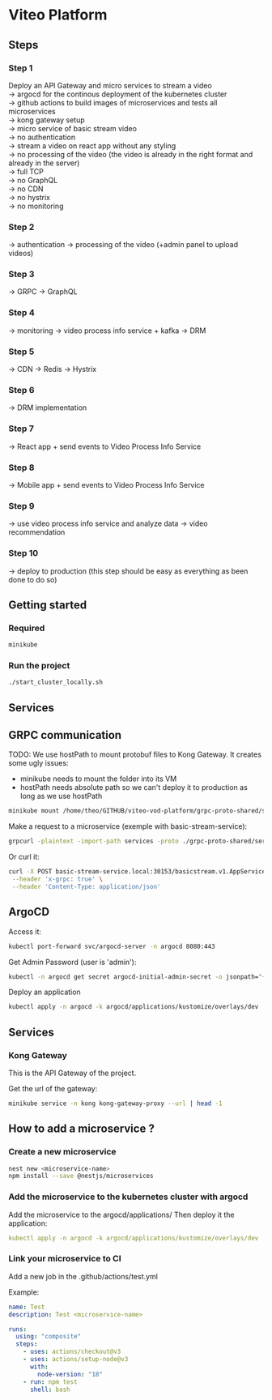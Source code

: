 # Viteo Platform

## Steps

### Step 1

Deploy an API Gateway and micro services to stream a video  
-> argocd for the continous deployment of the kubernetes cluster  
-> github actions to build images of microservices and tests all microservices  
-> kong gateway setup  
-> micro service of basic stream video  
-> no authentication  
-> stream a video on react app without any styling  
-> no processing of the video (the video is already in the right format and already in the server)  
-> full TCP  
-> no GraphQL  
-> no CDN  
-> no hystrix  
-> no monitoring  

### Step 2

-> authentication
-> processing of the video (+admin panel to upload videos)

### Step 3

-> GRPC
-> GraphQL

### Step 4

-> monitoring
-> video process info service + kafka
-> DRM

### Step 5

-> CDN
-> Redis
-> Hystrix

### Step 6

-> DRM implementation

### Step 7

-> React app + send events to Video Process Info Service

### Step 8

-> Mobile app + send events to Video Process Info Service

### Step 9
-> use video process info service and analyze data
-> video recommendation

### Step 10

-> deploy to production (this step should be easy as everything as been done to do so)

## Getting started

### Required

```bash
minikube
```

### Run the project

```bash
./start_cluster_locally.sh
```

## Services

## GRPC communication

TODO: We use hostPath to mount protobuf files to Kong Gateway.
It creates some ugly issues:
* minikube needs to mount the folder into its VM
* hostPath needs absolute path so we can't deploy it to production as long as we use hostPath

```bash
minikube mount /home/theo/GITHUB/viteo-vod-platform/grpc-proto-shared/services:/home/theo/GITHUB/viteo-vod-platform/grpc-proto-shared/services
```

Make a request to a microservice (exemple with basic-stream-service):
```bash
grpcurl -plaintext -import-path services -proto ./grpc-proto-shared/services/basicstream/v1/app.proto basic-stream-service.local:<kong-proxy-port> basicstream.v1.AppService/GetHello
```

Or curl it:

```bash
curl -X POST basic-stream-service.local:30153/basicstream.v1.AppService/GetHello \
 --header 'x-grpc: true' \
 --header 'Content-Type: application/json'
```

## ArgoCD

Access it:

```bash
kubectl port-forward svc/argocd-server -n argocd 8080:443
```

Get Admin Password (user is 'admin'):

```bash
kubectl -n argocd get secret argocd-initial-admin-secret -o jsonpath="{.data.password}" | base64 -d
```

Deploy an application

```bash
kubectl apply -n argocd -k argocd/applications/kustomize/overlays/dev
```

## Services

### Kong Gateway

This is the API Gateway of the project.

Get the url of the gateway:
```bash
minikube service -n kong kong-gateway-proxy --url | head -1
```

## How to add a microservice ?

### Create a new microservice

```bash
nest new <microservice-name>
npm install --save @nestjs/microservices
```

### Add the microservice to the kubernetes cluster with argocd

Add the microservice to the argocd/applications/
Then deploy it the application:

```yaml
kubectl apply -n argocd -k argocd/applications/kustomize/overlays/dev
```

### Link your microservice to CI

Add a new job in the .github/actions/test.yml

Example:

```yaml
name: Test
description: Test <microservice-name>

runs:
  using: "composite"
  steps:
    - uses: actions/checkout@v3
    - uses: actions/setup-node@v3
      with:
        node-version: "18"
    - run: npm test
      shell: bash
```
